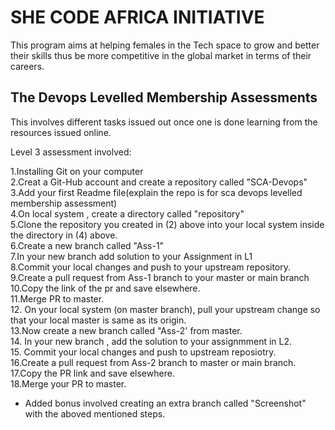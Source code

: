 # SHE CODE AFRICA INITIATIVE  
This program aims at helping females in the Tech space to grow and better their skills thus be more competitive in the global market in terms of their careers.
## The Devops Levelled Membership Assessments  
This involves different tasks issued out once one is done learning from the resources issued online. 

Level 3 assessment involved:   

1.Installing Git on your computer  
2.Creat a Git-Hub account and create a repository called "SCA-Devops"  
3.Add your first Readme file(explain the repo is for sca devops levelled membership assessment)    
4.On local system , create a directory called "repository"  
5.Clone the repository you created in (2) above into your local system inside the directory in (4) above.  
6.Create a new branch called "Ass-1"  
7.In your new branch add solution to your Assignment in L1  
8.Commit your local changes and push to your upstream repository.  
9.Create a pull request from Ass-1 branch to your master or main branch  
10.Copy the link of the pr and save elsewhere.  
11.Merge PR to master.  
12. On your local system (on master branch), pull your upstream change so that your local master is same as its origin.  
13.Now create a new branch called "Ass-2' from master.  
14. In your new branch , add the solution to your assignmment in L2.  
15. Commit your local changes and push to upstream reposiotry.  
16.Create a pull request from Ass-2 branch to master or main branch.  
17.Copy the PR link and save elsewhere.  
18.Merge your PR to master.  

* Added bonus involved creating an extra branch called "Screenshot" with the aboved mentioned steps.
